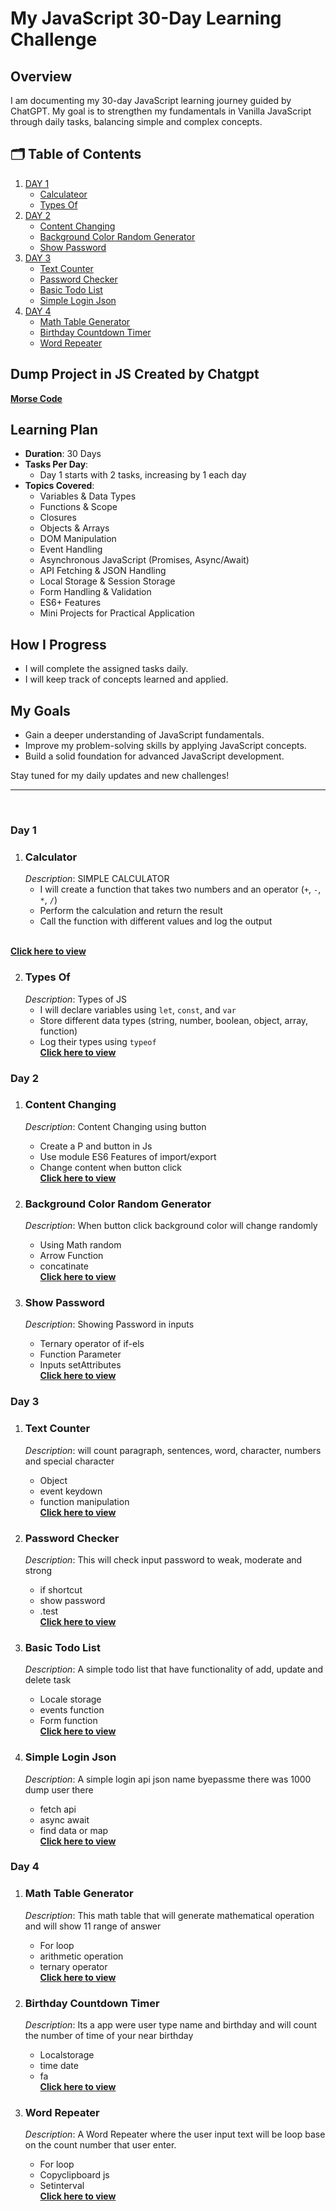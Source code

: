 # My JavaScript 30-Day Learning Challenge

## Overview
I am documenting my 30-day JavaScript learning journey guided by ChatGPT. My goal is to strengthen my fundamentals in Vanilla JavaScript through daily tasks, balancing simple and complex concepts.


## 🗂️ Table of Contents
1. [DAY 1](#day-1)
   + [Calculateor](#calculator)
   + [Types Of](#types-of)
2. [DAY 2](#day-2)
   + [Content Changing](#content-changing)
   + [Background Color Random Generator](#background-color-random-generator)
   + [Show Password](#show-password)
3. [DAY 3](#day-3)
   + [Text Counter](#text-counter)
   + [Password Checker](#password-checker)
   + [Basic Todo List](#basic-todo-list)
   + [Simple Login Json](#simple-login-json)
3. [DAY 4](#day-4)
   + [Math Table Generator](#math-table-generator)
   + [Birthday Countdown Timer](#birthday-countdown-timer)
   + [Word Repeater](#word-repeater)

## Dump Project in JS Created by Chatgpt
  **[Morse Code](https://github.com/johnbhd/30-Days-Vanilla-Js/tree/main/dump%20js%20create%20by%20chat/morse-code)**

## **Learning Plan**  
- **Duration**: 30 Days  
- **Tasks Per Day**:  
  - Day 1 starts with 2 tasks, increasing by 1 each day  
- **Topics Covered**:  
  - Variables & Data Types  
  - Functions & Scope  
  - Closures  
  - Objects & Arrays  
  - DOM Manipulation  
  - Event Handling  
  - Asynchronous JavaScript (Promises, Async/Await)  
  - API Fetching & JSON Handling  
  - Local Storage & Session Storage  
  - Form Handling & Validation  
  - ES6+ Features  
  - Mini Projects for Practical Application  

## How I Progress
- I will complete the assigned tasks daily.
- I will keep track of concepts learned and applied.

## My Goals
- Gain a deeper understanding of JavaScript fundamentals.
- Improve my problem-solving skills by applying JavaScript concepts.
- Build a solid foundation for advanced JavaScript development.

Stay tuned for my daily updates and new challenges!
<hr><br>

### **Day 1**

1. ### **Calculator**
    *Description*: SIMPLE CALCULATOR 
   - I will create a function that takes two numbers and an operator (`+`, `-`, `*`, `/`)
   - Perform the calculation and return the result
   - Call the function with different values and log the output
   <br>
  **[Click here to view](https://github.com/johnbhd/30-Days-Vanilla-Js/tree/main/Day%201/calculator%20simple)**

2. ### **Types Of**
    *Description*: Types of JS 
   - I will declare variables using `let`, `const`, and `var`
   - Store different data types (string, number, boolean, object, array, function)
   - Log their types using `typeof`
      <br>
  **[Click here to view](https://github.com/johnbhd/30-Days-Vanilla-Js/tree/main/Day%201/typeof)**

### **Day 2**

1. ### **Content Changing**
    *Description*: Content Changing using button 
   - Create a P and button in Js
   - Use module ES6 Features of import/export
   - Change content when button click
      <br>
  **[Click here to view](https://github.com/johnbhd/30-Days-Vanilla-Js/tree/main/Day%202/changing-text)**

2. ### **Background Color Random Generator**
   *Description*: When button click background color will change randomly
   - Using Math random
   - Arrow Function
   - concatinate
      <br>
  **[Click here to view](https://github.com/johnbhd/30-Days-Vanilla-Js/tree/main/Day%202/background-random)**

3. ### **Show Password**
    *Description*: Showing Password in inputs
   - Ternary operator of if-els
   - Function Parameter
   - Inputs setAttributes
      <br>
  **[Click here to view](https://github.com/johnbhd/30-Days-Vanilla-Js/tree/main/Day%202/show-password)**

### **Day 3**

1. ### **Text Counter**
    *Description*: will count paragraph, sentences, word, character, numbers and special character
   - Object
   - event keydown
   - function manipulation
      <br>
  **[Click here to view](https://github.com/johnbhd/30-Days-Vanilla-Js/tree/main/Day%203/real-time-text-analyzer)**

2. ### **Password Checker**
    *Description*: This will check input password to weak, moderate and strong
   - if shortcut
   - show password
   - .test
      <br>
  **[Click here to view](https://github.com/johnbhd/30-Days-Vanilla-Js/tree/main/Day%203/password-checker)**

3. ### **Basic Todo List**
    *Description*: A simple todo list that have functionality of add, update and delete task 
   - Locale storage
   - events function
   - Form function
      <br>
  **[Click here to view](https://github.com/johnbhd/30-Days-Vanilla-Js/tree/main/Day%203/basic-todo-list)**

4. ### **Simple Login Json**
    *Description*: A simple login api json name byepassme there was 1000 dump user there 
   - fetch api
   - async await
   - find data or map
      <br>
  **[Click here to view](https://github.com/johnbhd/30-Days-Vanilla-Js/tree/main/Day%203/simle-login-dump-api-json)**


### **Day 4**

1. ### **Math Table Generator**
    *Description*: This math table that will generate mathematical operation and will show 11 range of answer
   - For loop
   - arithmetic operation
   - ternary operator
      <br>
  **[Click here to view](https://github.com/johnbhd/30-Days-Vanilla-Js/tree/main/Day%204/math-table-generator)**

2. ### **Birthday Countdown Timer**
    *Description*: Its a app were user type name and birthday and will count the number of time of your near birthday
   - Localstorage
   - time date
   - fa
      <br>
  **[Click here to view](https://github.com/johnbhd/30-Days-Vanilla-Js/tree/main/Day%204/birthday-countdown-timer)**

3. ### **Word Repeater**
   *Description*: A Word Repeater where the user input text will be loop base on the count number that user enter.
   - For loop
   - Copyclipboard js
   - Setinterval
      <br>
  **[Click here to view](https://github.com/johnbhd/30-Days-Vanilla-Js/tree/main/Day%204/word-repeater)**
